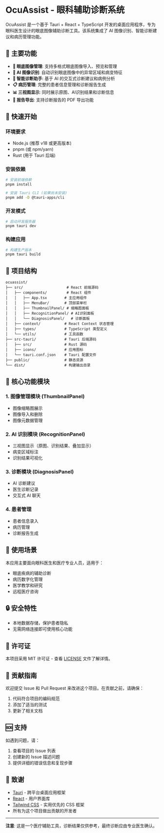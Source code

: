 # OcuAssist - 眼科辅助诊断系统

OcuAssist 是一个基于 Tauri + React + TypeScript 开发的桌面应用程序，专为眼科医生设计的眼底图像辅助诊断工具。该系统集成了 AI 图像识别、智能诊断建议和病历管理功能。

## 🌟 主要功能

- **📸 眼底图像管理**: 支持多格式眼底图像导入、预览和管理
- **🤖 AI 图像识别**: 自动识别眼底图像中的异常区域和病变特征
- **💬 智能诊断助手**: 基于 AI 的交互式诊断建议和病例分析
- **📋 病历管理**: 完整的患者信息管理和诊断报告生成
- **📊 三视图显示**: 同时展示原图、AI识别结果和诊断信息
- **📄 报告导出**: 支持诊断报告的 PDF 导出功能

## 🚀 快速开始

### 环境要求
- Node.js (推荐 v18 或更高版本)
- pnpm (或 npm/yarn)
- Rust (用于 Tauri 后端)

### 安装依赖
```bash
# 安装前端依赖
pnpm install

# 安装 Tauri CLI (如果尚未安装)
pnpm add -D @tauri-apps/cli
```

### 开发模式
```bash
# 启动开发服务器
pnpm tauri dev
```

### 构建应用
```bash
# 构建生产版本
pnpm tauri build
```

## 📁 项目结构

```
ocuassist/
├── src/                    # React 前端源码
│   ├── components/         # React 组件
│   │   ├── App.tsx        # 主应用组件
│   │   ├── MenuBar/       # 顶部菜单栏
│   │   ├── ThumbnailPanel/ # 缩略图面板
│   │   ├── RecognitionPanel/ # AI识别面板
│   │   └── DiagnosisPanel/   # 诊断面板
│   ├── context/           # React Context 状态管理
│   ├── types/             # TypeScript 类型定义
│   └── utils/             # 工具函数
├── src-tauri/             # Tauri 后端源码
│   ├── src/               # Rust 源码
│   ├── icons/             # 应用图标
│   └── tauri.conf.json    # Tauri 配置文件
├── public/                # 静态资源
└── dist/                  # 构建输出目录
```

## 🔧 核心功能模块

### 1. 图像管理模块 (ThumbnailPanel)
- 图像缩略图展示
- 图像导入和删除
- 图像元数据管理

### 2. AI 识别模块 (RecognitionPanel)
- 三视图显示（原图、识别结果、叠加显示）
- 病变区域标注
- 识别结果可视化

### 3. 诊断模块 (DiagnosisPanel)
- AI 诊断建议
- 医生诊断记录
- 交互式 AI 聊天

### 4. 患者管理
- 患者信息录入
- 病历管理
- 诊断报告生成

## 🎯 使用场景

本应用主要面向眼科医生和医疗专业人员，适用于：
- 眼底疾病的辅助诊断
- 病历数字化管理
- 医学教学和研究
- 远程医疗咨询

## 🔒 安全特性

- 本地数据存储，保护患者隐私
- 无需网络连接即可使用核心功能

## 📄 许可证

本项目采用 MIT 许可证 - 查看 [LICENSE](LICENSE) 文件了解详情。

## 🤝 贡献指南

欢迎提交 Issue 和 Pull Request 来改进这个项目。在贡献之前，请确保：
1. 代码符合项目的编码规范
2. 添加了适当的测试
3. 更新了相关文档

## 🆘 支持

如遇到问题，请：
1. 查看项目的 Issue 列表
2. 创建新的 Issue 描述问题
3. 提供详细的错误信息和复现步骤

## 🙏 致谢

- [Tauri](https://tauri.app/) - 跨平台桌面应用框架
- [React](https://reactjs.org/) - 用户界面库
- [Tailwind CSS](https://tailwindcss.com/) - 实用优先的 CSS 框架
- 所有为这个项目做出贡献的开发者

---

**注意**: 这是一个医疗辅助工具，诊断结果仅供参考，最终诊断应由专业医生确认。
